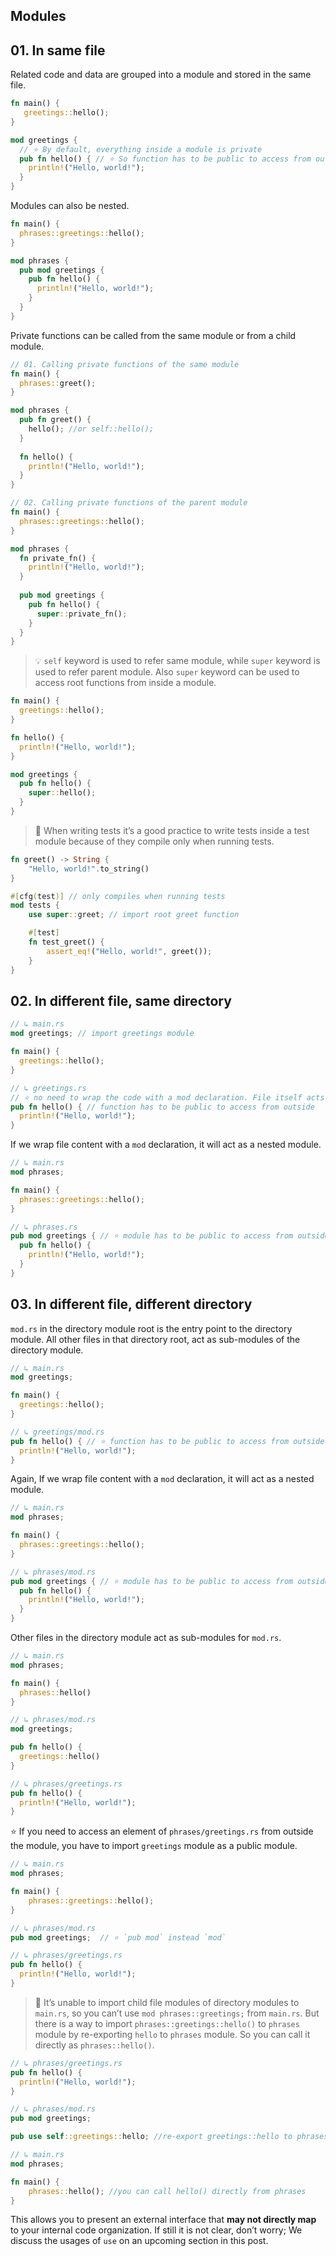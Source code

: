 Modules
---

## 01. In same file

Related code and data are grouped into a module and stored in the same file.

```rust
fn main() {
   greetings::hello();
}

mod greetings {
  // ⭐️ By default, everything inside a module is private
  pub fn hello() { // ⭐️ So function has to be public to access from outside
    println!("Hello, world!");
  }
}
```

Modules can also be nested.

```rust
fn main() { 
  phrases::greetings::hello();
}

mod phrases { 
  pub mod greetings { 
    pub fn hello() { 
      println!("Hello, world!");
    }
  }
}
```

Private functions can be called from the same module or from a child module.

```rust
// 01. Calling private functions of the same module
fn main() {
  phrases::greet();
}

mod phrases {
  pub fn greet() {
    hello(); //or self::hello();
  }
  
  fn hello() {
    println!("Hello, world!");
  }
}

// 02. Calling private functions of the parent module
fn main() {
  phrases::greetings::hello();
}

mod phrases {
  fn private_fn() {
    println!("Hello, world!");
  }
  
  pub mod greetings {
    pub fn hello() {
      super::private_fn();
    }
  }
}
```

> 💡 `self` keyword is used to refer same module, while `super` keyword is used to refer parent module. Also `super` keyword can be used to access root functions from inside a module.

```rust
fn main() {
  greetings::hello();
}

fn hello() {
  println!("Hello, world!");
}

mod greetings {
  pub fn hello() {
    super::hello();
  }
}
```

> 🔎 When writing tests it’s a good practice to write tests inside a test module because of they compile only when running tests.

```rust
fn greet() -> String {
    "Hello, world!".to_string()
}

#[cfg(test)] // only compiles when running tests
mod tests {
    use super::greet; // import root greet function

    #[test]
    fn test_greet() {
        assert_eq!("Hello, world!", greet());
    }
}
```

## 02. In different file, same directory

```rust
// ↳ main.rs
mod greetings; // import greetings module

fn main() {
  greetings::hello();
}

// ↳ greetings.rs
// ⭐️ no need to wrap the code with a mod declaration. File itself acts as a module.
pub fn hello() { // function has to be public to access from outside
  println!("Hello, world!");
}
```

If we wrap file content with a `mod` declaration, it will act as a nested module.

```rust
// ↳ main.rs
mod phrases;

fn main() {
  phrases::greetings::hello();
}

// ↳ phrases.rs
pub mod greetings { // ⭐️ module has to be public to access from outside
  pub fn hello() {
    println!("Hello, world!");
  }
}
```

## 03. In different file, different directory

`mod.rs` in the directory module root is the entry point to the directory module. All other files in that directory root, act as sub-modules of the directory module.

```rust
// ↳ main.rs
mod greetings;

fn main() {
  greetings::hello();
}

// ↳ greetings/mod.rs
pub fn hello() { // ⭐️ function has to be public to access from outside
  println!("Hello, world!");
}
```

Again, If we wrap file content with a `mod` declaration, it will act as a nested module.

```rust
// ↳ main.rs
mod phrases;

fn main() {
  phrases::greetings::hello();
}

// ↳ phrases/mod.rs
pub mod greetings { // ⭐️ module has to be public to access from outside
  pub fn hello() {
    println!("Hello, world!");
  }
}
```

Other files in the directory module act as sub-modules for `mod.rs`.

```rust
// ↳ main.rs
mod phrases;

fn main() {
  phrases::hello()
}

// ↳ phrases/mod.rs
mod greetings;

pub fn hello() {
  greetings::hello()
}

// ↳ phrases/greetings.rs
pub fn hello() {
  println!("Hello, world!");
}
```

⭐️ If you need to access an element of `phrases/greetings.rs` from outside the module, you have to import `greetings` module as a public module.

```rust
// ↳ main.rs
mod phrases;

fn main() {
    phrases::greetings::hello();
}

// ↳ phrases/mod.rs
pub mod greetings;  // ⭐️ `pub mod` instead `mod`

// ↳ phrases/greetings.rs
pub fn hello() {
  println!("Hello, world!");
}
```

> 🔎 It’s unable to import child file modules of directory modules to `main.rs`, so you can’t use `mod phrases::greetings;` from `main.rs`. But there is a way to import `phrases::greetings::hello()` to `phrases` module by re-exporting `hello` to `phrases` module. So you can call it directly as `phrases::hello()`.

```rust
// ↳ phrases/greetings.rs
pub fn hello() {
  println!("Hello, world!");
}

// ↳ phrases/mod.rs
pub mod greetings;

pub use self::greetings::hello; //re-export greetings::hello to phrases

// ↳ main.rs
mod phrases;

fn main() {
    phrases::hello(); //you can call hello() directly from phrases
}
```

This allows you to present an external interface that **may not directly map** to your internal code organization. If still it is not clear, don’t worry; We discuss the usages of `use` on an upcoming section in this post.